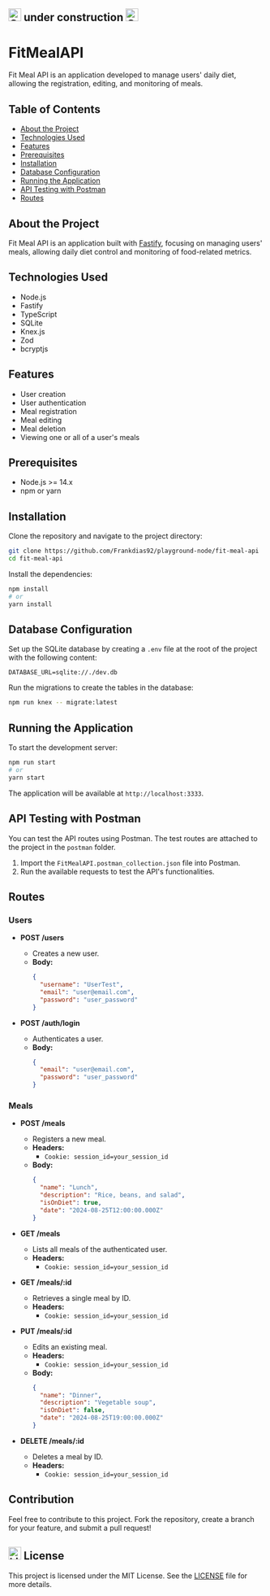 <h2>
    <img src="https://raw.githubusercontent.com/Tarikul-Islam-Anik/Animated-Fluent-Emojis/master/Emojis/Travel%20and%20places/Construction.png" alt="Construction" width="25" height="25" 
  />
    under construction
  <img src="https://raw.githubusercontent.com/Tarikul-Islam-Anik/Animated-Fluent-Emojis/master/Emojis/Travel%20and%20places/Construction.png" alt="Construction" width="25" height="25" />
</h2> 

# FitMealAPI 

Fit Meal API is an application developed to manage users' daily diet, allowing the registration, editing, and monitoring of meals.

## Table of Contents

- [About the Project](#about-the-project)
- [Technologies Used](#technologies-used)
- [Features](#features)
- [Prerequisites](#prerequisites)
- [Installation](#installation)
- [Database Configuration](#database-configuration)
- [Running the Application](#running-the-application)
- [API Testing with Postman](#api-testing-with-postman)
- [Routes](#routes)

## About the Project

Fit Meal API is an application built with [Fastify](https://www.fastify.io/), focusing on managing users' meals, allowing daily diet control and monitoring of food-related metrics.

## Technologies Used

- Node.js
- Fastify
- TypeScript
- SQLite
- Knex.js
- Zod
- bcryptjs

## Features

- User creation
- User authentication
- Meal registration
- Meal editing
- Meal deletion
- Viewing one or all of a user's meals

## Prerequisites

- Node.js >= 14.x
- npm or yarn

## Installation

Clone the repository and navigate to the project directory:

```bash
git clone https://github.com/Frankdias92/playground-node/fit-meal-api
cd fit-meal-api
```

Install the dependencies:

```bash
npm install
# or
yarn install
```

## Database Configuration

Set up the SQLite database by creating a `.env` file at the root of the project with the following content:

```env
DATABASE_URL=sqlite://./dev.db
```

Run the migrations to create the tables in the database:

```bash
npm run knex -- migrate:latest
```

## Running the Application

To start the development server:

```bash
npm run start
# or
yarn start
```

The application will be available at `http://localhost:3333`.

## API Testing with Postman

You can test the API routes using Postman. The test routes are attached to the project in the `postman` folder.

1. Import the `FitMealAPI.postman_collection.json` file into Postman.
2. Run the available requests to test the API's functionalities.

## Routes

### Users

- **POST /users**
  - Creates a new user.
  - **Body:**
    ```json
    {
      "username": "UserTest",
      "email": "user@email.com",
      "password": "user_password"
    }
    ```

- **POST /auth/login**
  - Authenticates a user.
  - **Body:**
    ```json
    {
      "email": "user@email.com",
      "password": "user_password"
    }
    ```

### Meals

- **POST /meals**
  - Registers a new meal.
  - **Headers:**
    - `Cookie: session_id=your_session_id`
  - **Body:**
    ```json
    {
      "name": "Lunch",
      "description": "Rice, beans, and salad",
      "isOnDiet": true,
      "date": "2024-08-25T12:00:00.000Z"
    }
    ```

- **GET /meals**
  - Lists all meals of the authenticated user.
  - **Headers:**
    - `Cookie: session_id=your_session_id`

- **GET /meals/:id**
  - Retrieves a single meal by ID.
  - **Headers:**
    - `Cookie: session_id=your_session_id`

- **PUT /meals/:id**
  - Edits an existing meal.
  - **Headers:**
    - `Cookie: session_id=your_session_id`
  - **Body:**
    ```json
    {
      "name": "Dinner",
      "description": "Vegetable soup",
      "isOnDiet": false,
      "date": "2024-08-25T19:00:00.000Z"
    }
    ```

- **DELETE /meals/:id**
  - Deletes a meal by ID.
  - **Headers:**
    - `Cookie: session_id=your_session_id`

## Contribution

Feel free to contribute to this project. Fork the repository, create a branch for your feature, and submit a pull request!

## <img src="https://raw.githubusercontent.com/Tarikul-Islam-Anik/Animated-Fluent-Emojis/master/Emojis/Objects/Light%20Bulb.png" alt="Light Bulb" width="25" height="25" /> License

This project is licensed under the MIT License. See the [LICENSE](./licence.md) file for more details.
